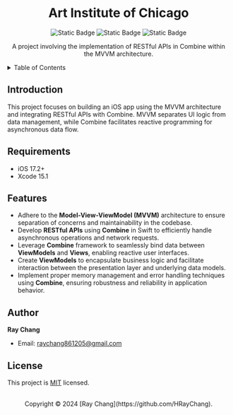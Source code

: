
<div align="center">

# Art Institute of Chicago

![Static Badge](https://img.shields.io/badge/Swift-5.0-orange?logo=swift&style=for-the-badge) 
![Static Badge](https://img.shields.io/badge/License-MIT-blue?style=for-the-badge) 
![Static Badge](https://img.shields.io/badge/iOS-17.2+-lightgrey?style=for-the-badge)

A project involving the implementation of RESTful APIs in Combine within the MVVM architecture.
</div>

<details>
  <summary>Table of Contents</summary>
  <ul>
    <li><a href="#introduction">Introduction</a></li>
    <li><a href="#requirements">Requirements</a></li>
    <li><a href="#features">Features</a></li>
    <li><a href="#author">Author</a></li>
    <li><a href="#license">License</a></li>
  </ul>
</details>

<!-- Introduction -->
## Introduction
This project focuses on building an iOS app using the MVVM architecture and integrating RESTful APIs with Combine. MVVM separates UI logic from data management, while Combine facilitates reactive programming for asynchronous data flow.

## Requirements
- iOS 17.2+
- Xcode 15.1

## Features
- Adhere to the **Model-View-ViewModel (MVVM)** architecture to ensure separation of concerns and maintainability in the codebase.
- Develop **RESTful APIs** using **Combine** in Swift to efficiently handle asynchronous operations and network requests.
- Leverage **Combine** framework to seamlessly bind data between **ViewModels** and **Views**, enabling reactive user interfaces.
- Create **ViewModels** to encapsulate business logic and facilitate interaction between the presentation layer and underlying data models.
- Implement proper memory management and error handling techniques using **Combine**, ensuring robustness and reliability in application behavior.

## Author
 **Ray Chang**
* Email: [raychang861205@gmail.com]()

## License
This project is [MIT](https://github.com/HRayChang/Art-Institute-of-Chicago/blob/main/LICENSE) licensed.

<br />

<div align="center">
Copyright © 2024 [Ray Chang](https://github.com/HRayChang).
</div>
